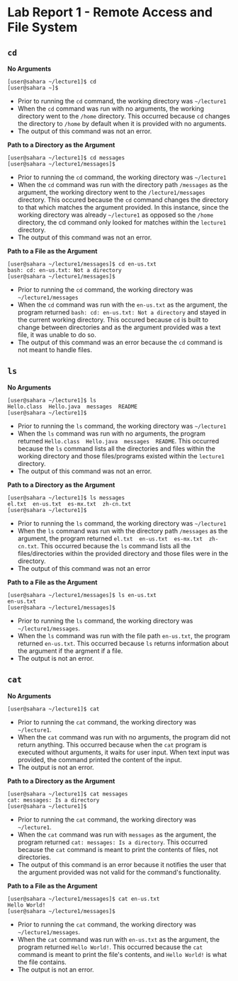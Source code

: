 # Lab Report 1 - Remote Access and File System
## `cd`
**No Arguments**
```
[user@sahara ~/lecture1]$ cd
[user@sahara ~]$
```
- Prior to running the `cd` command, the working directory was `~/lecture1`
- When the `cd` command was run with no arguments, the working directory went to the `/home` directory. This occurred because `cd` changes the directory to `/home` by default when it is provided with no arguments.
- The output of this command was not an error.


**Path to a Directory as the Argument**
  
  ```
  [user@sahara ~/lecture1]$ cd messages
  [user@sahara ~/lecture1/messages]$
  ```
- Prior to running the `cd` command, the working directory was `~/lecture1`
- When the `cd` command was run with the directory path `/messages` as the argument, the working directory went to the `/lecture1/messages` directory. This occured because the `cd` command changes the directory to that which matches the argument provided. In this instance, since the working directory was already `~/lecture1` as opposed so the `/home` directory, the cd command only looked for matches within the `lecture1` directory.
- The output of this command was not an error.

**Path to a File as the Argument**
```
[user@sahara ~/lecture1/messages]$ cd en-us.txt
bash: cd: en-us.txt: Not a directory
[user@sahara ~/lecture1/messages]$
```
- Prior to running the `cd` command, the working directory was `~/lecture1/messages`
- When the `cd` command was run with the `en-us.txt` as the argument, the program returned `bash: cd: en-us.txt: Not a directory` and stayed in the current working directory. This occured because `cd` is built to change between directories and as the argument provided was a text file, it was unable to do so.
- The output of this command was an error because the `cd` command is not meant to handle files.

## `ls`
**No Arguments**
```
[user@sahara ~/lecture1]$ ls
Hello.class  Hello.java  messages  README
[user@sahara ~/lecture1]$
```
- Prior to running the `ls` command, the working directory was `~/lecture1`
- When the `ls` command was run with no arguments, the program returned `Hello.class  Hello.java  messages  README`. This occurred because the `ls` command lists all the directories and files within the working directory and those files/programs existed within the `lecture1` directory.
- The output of this command was not an error.

**Path to a Directory as the Argument**
```
[user@sahara ~/lecture1]$ ls messages
el.txt  en-us.txt  es-mx.txt  zh-cn.txt
[user@sahara ~/lecture1]$
```
- Prior to running the `ls` command, the working directory was `~/lecture1`
- When the `ls` command was run with the directory path `/messages` as the argument, the program returned `el.txt  en-us.txt  es-mx.txt  zh-cn.txt`. This occurred because the `ls` command lists all the files/directories within the provided directory and those files were in the directory.
- The output of this command was not an error

**Path to a File as the Argument**
```
[user@sahara ~/lecture1/messages]$ ls en-us.txt
en-us.txt
[user@sahara ~/lecture1/messages]$
```
- Prior to running the `ls` command, the working directory was `~/lecture1/messages`.
- When the `ls` command was run with the file path `en-us.txt`, the program returned `en-us.txt`. This occurred because `ls` returns information about the argument if the argment if a file.
- The output is not an error.

## `cat`
**No Arguments**
```
[user@sahara ~/lecture1]$ cat

```
- Prior to running the `cat` command, the working directory was `~/lecture1`.
- When the `cat` command was run with no arguments, the program did not return anything. This occurred because when the `cat` program is executed without arguments, it waits for user input. When text input was provided, the command printed the content of the input.
- The output is not an error.

**Path to a Directory as the Argument**
```
[user@sahara ~/lecture1]$ cat messages
cat: messages: Is a directory
[user@sahara ~/lecture1]$
```
- Prior to running the `cat` command, the working directory was `~/lecture1`.
- When the `cat` command was run with `messages` as the argument, the program returned `cat: messages: Is a directory`. This occurred because the `cat` command is meant to print the contents of files, not directories.
- The output of this command is an error because it notifies the user that the argument provided was not valid for the command's functionality. 

**Path to a File as the Argument**
```
[user@sahara ~/lecture1/messages]$ cat en-us.txt
Hello World!
[user@sahara ~/lecture1/messages]$
```
- Prior to running the `cat` command, the working directory was `~/lecture1/messages`.
- When the `cat` command was run with `en-us.txt` as the argument, the program returned `Hello World!`. This occurred because the `cat` command is meant to print the file's contents, and `Hello World!` is what the file contains.
- The output is not an error.
  
